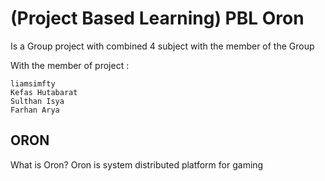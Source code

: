 # (Project Based Learning) PBL Oron
Is a Group project with combined 4 subject with the member of the Group

With the member of project :
```
liamsimfty
Kefas Hutabarat
Sulthan Isya
Farhan Arya
```

## ORON
What is Oron? Oron is system distributed platform for gaming 

